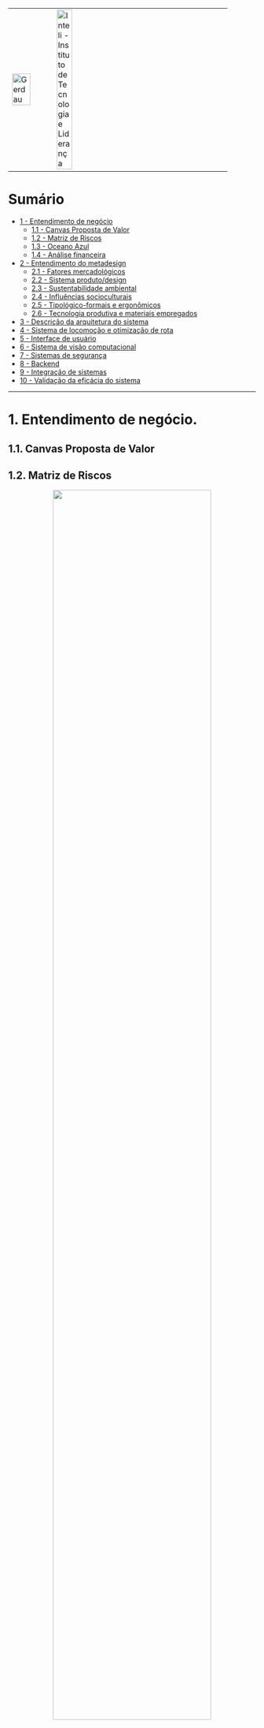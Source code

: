 <table>
<tr>
<td>
<a href= "https://www2.gerdau.com.br/"><img src="https://upload.wikimedia.org/wikipedia/commons/thumb/8/89/Gerdau_logo_%282011%29.svg/1200px-Gerdau_logo_%282011%29.svg.png" alt="Gerdau" border="0" width="70%"></a>
</td>
<td><a href= "https://www.inteli.edu.br/"><img src="https://www.inteli.edu.br/wp-content/uploads/2021/08/20172028/marca_1-2.png" alt="Inteli - Instituto de Tecnologia e Liderança" border="0" width="30%"></a>
</td>
</tr>
</table>

# Sumário

-   [1 - Entendimento de negócio](#1-entendimento-de-negócio)
    -   [1.1 - Canvas Proposta de Valor](#11-canvas-proposta-de-valor)
    -   [1.2 - Matriz de Riscos](#12-matriz-de-riscos)
    -   [1.3 - Oceano Azul](#13-oceano-azul)
    -   [1.4 - Análise financeira](#14-análise-financeira)
-   [2 - Entendimento do metadesign](#2-entendimento-do-metadesign)
    -   [2.1 - Fatores mercadológicos](#21-fatores-mercadológicos)
    -   [2.2 - Sistema produto/design](#22-sistema-produto/design)
    -   [2.3 - Sustentabilidade ambiental](#23-sustentabilidade-ambiental)
    -   [2.4 - Influências socioculturais](#24-influências-socioculturais)
    -   [2.5 - Tipológico-formais e ergonômicos](#25-tipológico-formais-e-ergonômicos)
    -   [2.6 - Tecnologia produtiva e materiais empregados](#26-tecnologia-produtiva-e-materiais-empregados)
-   [3 - Descrição da arquitetura do sistema](#3-descrição-da-arquitetura-do-sistema)
-   [4 - Sistema de locomoção e otimização de rota](#4-sistema-de-locomoção-e-otimização-de-rota)
-   [5 - Interface de usuário](#5-interface-de-usuário)
-   [6 - Sistema de visão computacional](#6-sistema-de-visão-computacional)
-   [7 - Sistemas de segurança](#7-sistemas-de-segurança)
-   [8 - Backend](#8-backend)
-   [9 - Integração de sistemas](#9-integração-de-sistemas)
-   [10 - Validação da eficácia do sistema](#10-validação-da-eficácia-do-sistema)

---

# 1. Entendimento de negócio.

## 1.1. Canvas Proposta de Valor

## 1.2. Matriz de Riscos

<p align="center"><img src="https://github.com/2023M6T2-Inteli/Inspectron/blob/main/docs/media/Matriz%20de%20Risco.png?raw=true" width=80%></img></p>

### Plano de resposta aos riscos

1. <b>Risco:</b> Custos elevados para aquisição e manutenção dos equipamentos tecnológicos<br>
   <b>Resposta (transferência):</b> Para amenizar os gastos imediatos do projeto, é possível que a Gerdau solicite financiamento a investidores ou instituições financeiras. Dessa forma, a empresa compartilha os potenciais riscos com aqueles que fornecerão o financiamento, de modo a diminuir, consequentemente, a exposição a condições financeiras perigosas.

2. <b>Riscos:</b> Solução inapta para situações específicas (com água, fogo, altas temperaturas, etc.) e O dispositivo é frágil para determinados ambientes<br>
   <b>Resposta (mitigação):</b> Para capacitar o robô a operar em ambientes com condições adversas, pode-se adicionar módulos externos que permitam a operação com segurança. Por exemplo, em espaços confinados de alta temperatura, como fornalhas, fornos ou caldeiras, é possível utilizar um escudo térmico no robô.

3. <b>Risco:</b> Queima de componentes eletrônicos <br>
   <b>Resposta (mitigação):</b> Para evitar a queima de componentes eletrônicos, é crucial observar e seguir as boas práticas da eletrônica. O primeiro passo é fazer as ligações em um simulador para evitar desperdícios. Em seguida, faz-se a montagem de acordo com a simulação e, antes de ligar o sistema, realiza-se o teste de continuidade. Dessa forma, as chances de queimar qualquer componente são praticamente nulas.

4. <b>Risco:</b> Divergência nas informações captadas pelos sensores e o estado atual<br>
   <b>Resposta (mitigação):</b> Para garantir a qualidade das informações dos sensores, deve-se escolher sensores precisos e calibrá-los regularmente. Além disso, é possível utilizar sensores redundantes, para comparar as informações captadas por ele e identificar possíveis incongruências.

## 1.3. Oceano Azul

<p align="center"><img src="https://github.com/2023M6T2-Inteli/Inspectron/blob/main/docs/media/oceano%20azul.png?raw=true" width=80%></img></p>

<b>Reduzir:</b>

-   A inspeção e coleta de dados em espaços confinados de maneira mais rápida, reduz o tempo para realizar essas atividades e aumenta a produtividade.

-   Riscos à saúde dos colaboradores durante a realização de atividades em espaços confinados.

<b>Aumentar:</b>

-   Pode aumentar a precisão dos dados coletados em espaços confinados, permitindo uma melhor identificação de possíveis problemas ou riscos nas estruturas.

-   A segurança dos colaboradores durante a realização de atividades em espaços confinados, reduzindo o risco de acidentes.

<b>Eliminar:</b>

-   Erros humanos durante a inspeção e coleta de dados em espaços confinados, garantindo a precisão dos resultados.

-   A exposição de colaboradores a gases tóxicos ou falta de oxigênio.

<b>Criar:</b>

-   Flexível e adaptável às necessidades dos clientes, permitindo a personalização dos recursos de acordo com a demanda.

-   Monitoramento remoto em tempo real, permitindo a análise de dados coletados e a tomada de decisões de forma mais rápida e eficiente.

## 1.4. Análise financeira

<p align="center"><img src="https://user-images.githubusercontent.com/99221221/235224067-2c36aa92-0bc3-4073-a9b2-650df9a09703.png" width=120%></img></p>

** ICMS é a sigla para Imposto sobre Circulação de Mercadorias e Prestação de Serviços de Transporte Interestadual e Intermunicipal e de Comunicação. Regulamentado pela Lei Kandir (Lei complementar 87/1996), é um tributo estadual e seus valores são definidos pelos estados e Distrito Federal.

Ao realizar a análise financeira da solução, constatou-se que o custo total de compra e implementação é de R$ 10.030,00. Considerando o salário anual de um funcionário que realiza inspeção em espaço confinado é de R$ 71.500,00 (13 x R$ 5.500,00), com esse valor, seria possível implementar 7 robôs e realocar os colaboradores para outras atividades, mediante o treinamento necessário para controlar a solução. Além disso, após a compra da solução, os gastos necessários seriam apenas com manutenção e treinamento de novos funcionários, conforme a demanda. Assim, o retorno sobre o investimento (ROI) seria alcançado em um ano. 

É importante ressaltar que a análise financeira foi feita baseada nos materiais disposibilizados para realizar o MVP, para um processo de real implementação é necessário reavaliar os dispositivos de hardware utilizados.



# 2. Entendimento do metadesign

## 2.1. Fatores mercadológicos

### Produto, orientação de mercado e precificação

Um AGV é um tipo de robô autônomo que segue uma trajetória pré-definida por meio de software e utiliza sensores, como câmeras e lasers, para navegar no ambiente e evitar obstáculos. Esses robôs são altamente precisos e seguros, permitindo que se movimentem por espaços apertados com habilidade superior à das mãos humanas. Por essas razões, eles são amplamente utilizados para transportar materiais em ambientes industriais ou logísticos. Além de seu uso para transporte, os AGVs podem ser equipados com sensores e câmeras para realizar a inspeção de áreas de difícil acesso ou perigosas para os humanos. Isso garante mais segurança e precisão na realização da manutenção preventiva.

Durante uma entrevista com um parceiro, foi levantada a questão de que a vistoria de locais confinados é feita apenas pelo lado de fora, o que não permite entender verdadeiramente a condição do espaço. Apesar dos riscos envolvidos, tarefas como limpeza, manutenção e inspeção precisam ser realizadas em espaços confinados. No entanto, devido à dificuldade de acesso, essas atividades podem resultar em várias situações perigosas.

Felizmente, a indústria 4.0 está trazendo soluções para esse problema através da automatização desses processos perigosos. Essa tecnologia aumenta a segurança dos trabalhadores e otimiza os processos, tornando as atividades em espaços confinados mais eficientes e menos perigosas. O projeto criado se orienta para o mercado de segurança e otimização de processos na indústria 4.0. Tal informação pode ser aferida pois o protótipo desenvolvido utiliza recursos avançados, como câmeras, lasers, sensores de proximidade, sensores de gases e outros, para automatizar trabalhos considerados perigosos para os humanos. Além disso, fornece dados em tempo real para uma melhor análise das informações obtidas.

No que se refere à precificação do produto, é importante destacar que os AGVs apresentam uma ampla variação de preços, que podem variar dependendo do tipo de veículo, tamanho, sensores instalados, função e outras possíveis variações. Além disso, é preciso levar em consideração os custos envolvidos na implantação do AGV, tais como o treinamento dos funcionários, a instalação de trilhos ou outras referências de movimento e a integração com outros sistemas de softwares. Para precificar o MVP, será utilizado o TurtleBot3 com os sensores necessários e os investimentos necessários para implementar a solução na empresa parceira.

### Cenário do mercado

Com as mudanças globais em constante evolução, as expectativas dos consumidores e investidores estão se tornando cada vez mais exigentes. Nesse contexto, a Indústria 4.0 surge como um grande integrador de toda a cadeia da indústria, levantando debates importantes sobre o seu desenvolvimento. No Brasil, a implementação da Indústria 4.0 apresenta desafios que vão desde o investimento em equipamentos que incorporem essas tecnologias até a adaptação de processos e formas de relacionamento entre as empresas ao longo da cadeia produtiva, além da criação de novas especialidades e desenvolvimento de competências.

No entanto, de acordo com a McKinsey, estima-se que até 2025, os processos relacionados à Indústria 4.0 poderão reduzir os custos de manutenção de equipamentos em 10% a 40%, reduzir o consumo de energia entre 10% e 20%, e aumentar a eficiência do trabalho em 10% a 25%. Com isso, é possível concluir que, apesar dos desafios de implementação, a Indústria 4.0 oferece grandes benefícios.

Em ambientes confinados a utilização de robôs tem se mostrado uma alternativa favorável para facilitar vistórias em ambientes restritos e perigosos para seres humanos. De acordo com um relatório da BCC Research, o mercado global de veículos guiados automatizados (AGVs) deve atingir US$ 4 bilhões até 2025. Isso indica que os AGVs estão sendo amplamente adotados pelas indústrias para aumentar a eficiência de suas operações, uma vez que essa tecnologia oferece diversos benefícios, como o diminuição da exposição de trabalhadores a tarefas perigodas e otimização na coleta de dados.

### Visão do projeto proposto

O setor siderúrgico, onde a Gerdau atua, envolve a manipulação de equipamentos e materiais pesados, altas temperaturas e exposição dos trabalhadores a materiais e gases químicos tóxicos, o que o torna um setor de alto risco em termos de segurança do trabalho.

A segurança dos colaboradores é um dos valores primordiais da Gerdau e, como tal, a empresa busca continuamente formas de garantir maior segurança em suas operações. Neste contexto, um dos principais riscos que causa grande preocupação na Gerdau são os espaços confinados.

O trabalho em espaços confinados é considerado uma das modalidades mais perigosas, já que os colaboradores estão expostos a diversos riscos e o ambiente favorece a ocorrência de acidentes graves e frequentes. Em uma conversa com o parceiro, foi constatado que o processo atual é realizado externamente ao espaço e antes da manutenção, o que torna impossível ter uma visão real da situação dentro do espaço confinado.

Nesse cenário, o projeto apresenta uma grande importância para a Gerdau. Ao implementar inspeções sem necessidade de humanos atuando inseguramente dentro dos espaços para vistorias preventivas de manutenção, será possível elevar ainda mais a segurança no trabalho, padrões de qualidade em vistorias e proporcionar maior satisfação e segurança aos colaboradores.

## 2.2. Sistema produto/design

### Qual a missão do projeto proposto?

O setor siderúrgico envolve o manuseio de equipamentos e materiais pesados, altas temperaturas, além de sujeitar os trabalhadores a exposição de materiais químicos que podem ser tóxicos para o ser humano. Portanto, podemos considerar esse setor como de alto risco quando se trata de segurança do trabalho. Neste sentido, baseando-se no TAPI (Termo de Abertura do Projeto Inteli), sabe-se que a Gerdau traça objetivos para que o desenvolvimento de segurança da empresa seja mais palpável, visto que um dos principais valores da Gerdau é a segurança de seus colaboradores. Um desses objetivos é o acidente zero e para alcançá-lo a empresa segue rígidos padrões de operação e manutenção, além de também seguir normas nacionais e internacionais de segurança. Buscando excelência em seus processos, a Gerdau realizou um mapeamento de possíveis ameaças a segurança da empresa e um dos riscos mais relevantes identificado nas operações é o Espaço Confinado. Espaços Confinados são lugares que não foram projetados para ocupação humana em período contínuo. Hoje, não existe uma rotina de inspeção no interior desses espaços, apenas no exterior. Não possuir essa rotina é preocupante pois sujeita a empresa e os trabalhadores a eventualidades prejudiciais. Portanto, a fim de se alinhar com o posicionamento da Gerdau, o presente projeto realizará essa inspeção por meio de um AGV (_Automated Guided Vehicle_), de forma que a Gerdau tenha acesso as informações e imagens do ambiente em tempo real através de um software de integração. Dessa forma, torna-se praticável identificar possíveis vazamentos, problemas na infraestrutura, entre outros riscos relacionados a espaços confinados. Então, após a inspeção a empresa pode se preparar corretamente para tornar a intervenção humana segura.

### Como se pensa em manter uma unidade formal entre o design do produto, as formas de divulgação e venda?

## 2.3. Sustentabilidade ambiental

### O projeto visa um produto ecoeficiente?

O projeto visa uma automatização do processo de varredura de gases em espaços confinados que possibilita análises em diferentes áreas destes. Com o escopo em mente, assume-se que o projeto poderá trazer uma quantidade menor de recursos, onde um único robô poderá fazer varreduras em diversos segmentos, seja em meio a leitura de gases ou gravação do atual estado estrutural do ambiente, sem a necessidade de um operador ser exposto ao risco. <br>

Os principais pontos que justificam o uso de uma nova tecnologia é: <br>

 A identificação dos riscos ambientais relacionados às manutenções que com o uso da nova solução, pode-se reduzir a liberação de gases tóxicos derivados de um mal fechamento ou falha nas válvulas. <br>
A adoção de tecnologias ecoeficientes pode contribuir para reduzir os riscos ambientais e promover a segurança do trabalho, expondo as equipes de manutenção a um contado de gases tóxicos. <br>

O monitoramento em tempo real provido por sensores é fundamental para avaliar a efetividade das medidas de prevenção e controle de riscos ambientais. A análise dos resultados pode contribuir para a implementação de novas medidas preventivas e para a melhoria contínua da segurança do trabalho e da ecoeficiência na empresa.



## 2.4. Influências socioculturais

## 2.5. Tipológico-formais e ergonômicos

## 2.6. Tecnologia produtiva e materiais empregados

# 3. Descrição da arquitetura do sistema.

![Arquitetura-do-sistema](./media/Arquitetura%20do%20sistema.png)

# 4. Sistema de locomoção e otimização de rota.

# 5. Interface de usuário.

# 6. Sistema de visão computacional.

# 7. Sistemas de segurança.

# 8. Backend.

# 9. Integração de sistemas.

# 10. Validação da eficácia do sistema.
